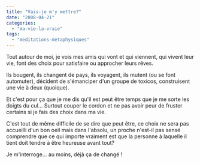 ```yaml
---
title: "Vais-je m'y mettre?"
date: "2008-04-21"
categories: 
  - "ma-vie-la-vraie"
tags: 
  - "meditations-metaphysiques"
---
```


Tout autour de moi, je vois mes amis qui vont et qui viennent, qui vivent leur vie, font des choix pour satisfaire ou approcher leurs rêves.

Ils bougent, ils changent de pays, ils voyagent, ils mutent (ou se font automuter), décident de s'émanciper d'un groupe de toxicos, construisent une vie à deux (quoique).

Et c'est pour ça que je me dis qu'il est peut être temps que je me sorte les doigts du cul... Surtout couper le cordon et ne pas avoir peur de fruster certains si je fais des choix dans ma vie.

C'est tout de même difficile de se dire que peut être, ce choix ne sera pas accueilli d'un bon oeil mais dans l'absolu, un proche n'est-il pas sensé comprendre que ce qui importe vraiment est que la personne à laquelle il tient doit tendre à être heureuse avant tout?

Je m'interroge... au moins, déjà ça de changé !
